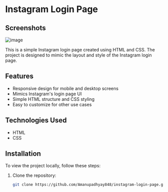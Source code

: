 # Instagram Login Page
## Screenshots
![image](https://github.com/user-attachments/assets/75c74da3-501f-4e3b-ac6a-7f0327b64c17)


This is a simple Instagram login page created using HTML and CSS. The project is designed to mimic the layout and style of the Instagram login page.

## Features

- Responsive design for mobile and desktop screens
- Mimics Instagram's login page UI
- Simple HTML structure and CSS styling
- Easy to customize for other use cases



## Technologies Used

- HTML
- CSS

## Installation

To view the project locally, follow these steps:

1. Clone the repository:
   ```bash
   git clone https://github.com/Amanupadhyay848/instagram-login-page.git
